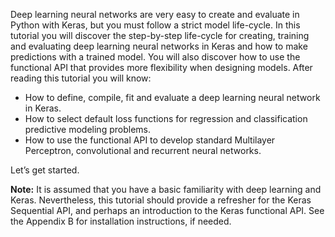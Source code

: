 Deep learning neural networks are very easy to create and evaluate in Python with Keras, but
you must follow a strict model life-cycle. In this tutorial you will discover the step-by-step
life-cycle for creating, training and evaluating deep learning neural networks in Keras and how
to make predictions with a trained model. You will also discover how to use the functional API
that provides more flexibility when designing models. After reading this tutorial you will know:

- How to define, compile, fit and evaluate a deep learning neural network in Keras.
- How to select default loss functions for regression and classification predictive modeling
problems.
- How to use the functional API to develop standard Multilayer Perceptron, convolutional
and recurrent neural networks.

Let’s get started.

**Note:** It is assumed that you have a basic familiarity with deep learning and Keras.
Nevertheless, this tutorial should provide a refresher for the Keras Sequential API, and perhaps
an introduction to the Keras functional API. See the Appendix B for installation instructions,
if needed.